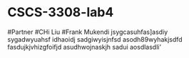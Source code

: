 # CSCS-3308-lab4
#Partner
#CHi Liu
#Frank Mukendi
jsygcasuhfas]asdiy\
sygadwyuahsf
idhaoidj
sadgiwyisjnfsd
asodh89wyhakjsdfd
fasdujkjvhizgfoifjd
asudhwojnaskjh
sadui aosdlasdli'

